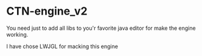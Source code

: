 # CTN-engine_v2

You need just to add all libs to you'r favorite java editor for make the engine working.

I have chose LWJGL for macking this engine
